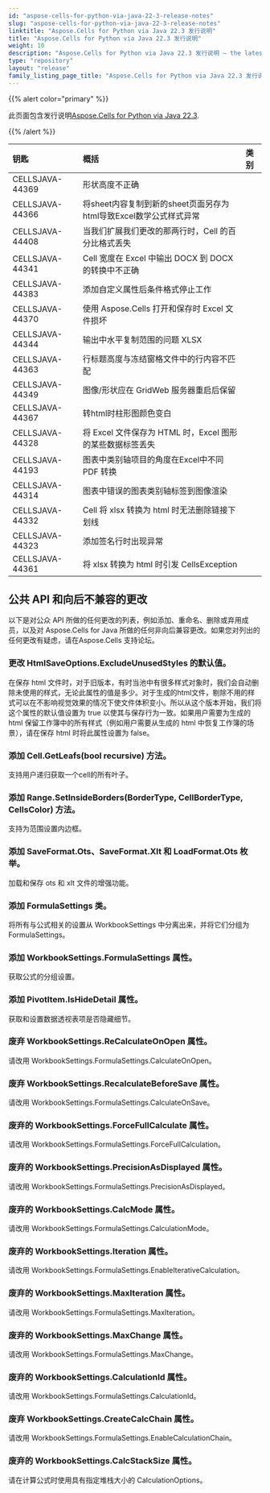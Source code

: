 ```yaml
---
id: "aspose-cells-for-python-via-java-22-3-release-notes"
slug: "aspose-cells-for-python-via-java-22-3-release-notes"
linktitle: "Aspose.Cells for Python via Java 22.3 发行说明"
title: "Aspose.Cells for Python via Java 22.3 发行说明"
weight: 10
description: "Aspose.Cells for Python via Java 22.3 发行说明 – the latest updates and fixes."
type: "repository"
layout: "release"
family_listing_page_title: "Aspose.Cells for Python via Java 22.3 发行说明"
---
```

{{% alert color="primary" %}}

此页面包含发行说明[Aspose.Cells for Python via Java 22.3](https://releases.aspose.com/cells/python-java/new-releases/aspose.cells-for-python-via-java-22.3/).

{{% /alert %}}

|**钥匙**|**概括**|**类别**|
|:- |:- |:- |
|CELLSJAVA-44369|形状高度不正确|
|CELLSJAVA-44366|将sheet内容复制到新的sheet页面另存为html导致Excel数学公式样式异常|
|CELLSJAVA-44408|当我们扩展我们更改的那两行时，Cell 的百分比格式丢失|
|CELLSJAVA-44341|Cell 宽度在 Excel 中输出 DOCX 到 DOCX 的转换中不正确|
|CELLSJAVA-44383|添加自定义属性后条件格式停止工作|
|CELLSJAVA-44370|使用 Aspose.Cells 打开和保存时 Excel 文件损坏|
|CELLSJAVA-44344|输出中水平复制范围的问题 XLSX|
|CELLSJAVA-44363|行标题高度与冻结窗格文件中的行内容不匹配|
|CELLSJAVA-44349|图像/形状应在 GridWeb 服务器重启后保留|
|CELLSJAVA-44367|转html时柱形图颜色变白|
|CELLSJAVA-44328|将 Excel 文件保存为 HTML 时，Excel 图形的某些数据标签丢失|
|CELLSJAVA-44193|图表中类别轴项目的角度在Excel中不同 PDF 转换|
|CELLSJAVA-44314|图表中错误的图表类别轴标签到图像渲染|
|CELLSJAVA-44332|Cell 将 xlsx 转换为 html 时无法删除链接下划线|
|CELLSJAVA-44323|添加签名行时出现异常|
|CELLSJAVA-44361|将 xlsx 转换为 html 时引发 CellsException|

## **公共 API 和向后不兼容的更改**

以下是对公众 API 所做的任何更改的列表，例如添加、重命名、删除或弃用成员，以及对 Aspose.Cells for Java 所做的任何非向后兼容更改。如果您对列出的任何更改有疑虑，请在Aspose.Cells 支持论坛。

### **更改 HtmlSaveOptions.ExcludeUnusedStyles 的默认值。**

在保存 html 文件时，对于旧版本，有时当池中有很多样式对象时，我们会自动删除未使用的样式，无论此属性的值是多少。对于生成的html文件，剔除不用的样式可以在不影响视觉效果的情况下使文件体积变小。所以从这个版本开始，我们将这个属性的默认值设置为 true 以使其与保存行为一致。如果用户需要为生成的 html 保留工作簿中的所有样式（例如用户需要从生成的 html 中恢复工作簿的场景），请在保存 html 时将此属性设置为 false。

### **添加 Cell.GetLeafs(bool recursive) 方法。**

支持用户递归获取一个cell的所有叶子。

### **添加 Range.SetInsideBorders(BorderType, CellBorderType, CellsColor) 方法。**

支持为范围设置内边框。

### **添加 SaveFormat.Ots、SaveFormat.Xlt 和 LoadFormat.Ots 枚举。**

加载和保存 ots 和 xlt 文件的增强功能。

### **添加 FormulaSettings 类。**

将所有与公式相关的设置从 WorkbookSettings 中分离出来，并将它们分组为 FormulaSettings。

### **添加 WorkbookSettings.FormulaSettings 属性。**

获取公式的分组设置。

### **添加 PivotItem.IsHideDetail 属性。**

获取和设置数据透视表项是否隐藏细节。

### **废弃 WorkbookSettings.ReCalculateOnOpen 属性。**

请改用 WorkbookSettings.FormulaSettings.CalculateOnOpen。

### **废弃 WorkbookSettings.RecalculateBeforeSave 属性。**

请改用 WorkbookSettings.FormulaSettings.CalculateOnSave。

### **废弃的 WorkbookSettings.ForceFullCalculate 属性。**

请改用 WorkbookSettings.FormulaSettings.ForceFullCalculation。

### **废弃的 WorkbookSettings.PrecisionAsDisplayed 属性。**

请改用 WorkbookSettings.FormulaSettings.PrecisionAsDisplayed。

### **废弃的 WorkbookSettings.CalcMode 属性。**

请改用 WorkbookSettings.FormulaSettings.CalculationMode。

### **废弃的 WorkbookSettings.Iteration 属性。**

请改用 WorkbookSettings.FormulaSettings.EnableIterativeCalculation。

### **废弃的 WorkbookSettings.MaxIteration 属性。**

请改用 WorkbookSettings.FormulaSettings.MaxIteration。

### **废弃的 WorkbookSettings.MaxChange 属性。**

请改用 WorkbookSettings.FormulaSettings.MaxChange。

### **废弃的 WorkbookSettings.CalculationId 属性。**

请改用 WorkbookSettings.FormulaSettings.CalculationId。

### **废弃 WorkbookSettings.CreateCalcChain 属性。**

请改用 WorkbookSettings.FormulaSettings.EnableCalculationChain。

### **废弃的 WorkbookSettings.CalcStackSize 属性。**

请在计算公式时使用具有指定堆栈大小的 CalculationOptions。